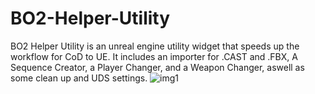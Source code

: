 # BO2-Helper-Utility
BO2 Helper Utility is an unreal engine utility widget that speeds up the workflow for CoD to UE. It includes an importer for .CAST and .FBX, A Sequence Creator, a Player Changer, and a Weapon Changer, aswell as some clean up and UDS settings.
![img1]([https://raw.githubusercontent.com/Descent098/ezcv/master/.github/logo.png](https://github.com/tango3383/BO2-Helper-Utility/blob/main/docs/images/img1.png))
